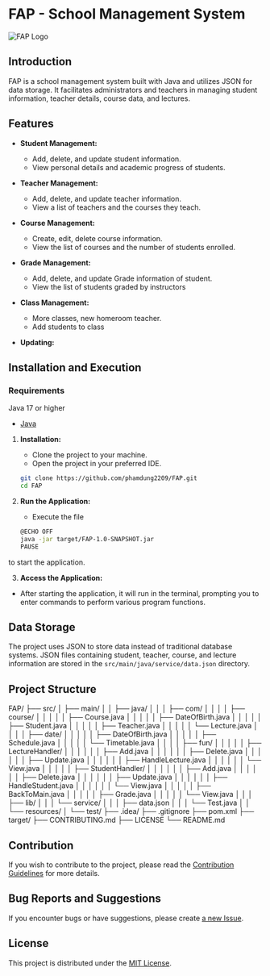 # FAP - School Management System

![FAP Logo](https://fap.fpi.edu.vn/logo-Btec.jpg)

## Introduction

FAP is a school management system built with Java and utilizes JSON for data storage. It facilitates administrators and teachers in managing student information, teacher details, course data, and lectures.

## Features

- **Student Management:**
  - Add, delete, and update student information.
  - View personal details and academic progress of students.

- **Teacher Management:**
  - Add, delete, and update teacher information.
  - View a list of teachers and the courses they teach.

- **Course Management:**
  - Create, edit, delete course information.
  - View the list of courses and the number of students enrolled.

- **Grade Management:**
  - Add, delete, and update Grade information of student.
  - View the list of students graded by instructors

- **Class Management:**
  - More classes, new homeroom teacher.
  - Add students to class

- **Updating:**

## Installation and Execution

### Requirements
Java 17 or higher
- [Java](https://www.oracle.com/java/technologies/javase-downloads.html)

1. **Installation:**
   - Clone the project to your machine.
   - Open the project in your preferred IDE.

    ```bash
    git clone https://github.com/phamdung2209/FAP.git
    cd FAP
    ```

2. **Run the Application:**
   - Execute the file 
    ```bash
    @ECHO OFF
    java -jar target/FAP-1.0-SNAPSHOT.jar
    PAUSE
    ```

to start the application.

3. **Access the Application:**
- After starting the application, it will run in the terminal, prompting you to enter commands to perform various program functions.

## Data Storage

The project uses JSON to store data instead of traditional database systems. JSON files containing student, teacher, course, and lecture information are stored in the `src/main/java/service/data.json` directory.

## Project Structure

FAP/
├── src/
│   ├── main/
│   │   ├── java/
│   │   │   ├── com/
│   │   │   │   ├── course/
│   │   │   │   │   ├── Course.java
│   │   │   │   │   ├── DateOfBirth.java
│   │   │   │   │   ├── Student.java
│   │   │   │   │   ├── Teacher.java
│   │   │   │   │   └── Lecture.java
│   │   │   │   ├── date/
│   │   │   │   │   ├── DateOfBirth.java
│   │   │   │   │   ├── Schedule.java
│   │   │   │   │   └── Timetable.java
│   │   │   │   ├── fun/
│   │   │   │   │   ├── LectureHandler/
│   │   │   │   │   │   ├── Add.java
│   │   │   │   │   │   ├── Delete.java
│   │   │   │   │   │   ├── Update.java
│   │   │   │   │   │   ├── HandleLecture.java
│   │   │   │   │   │   └── View.java
│   │   │   │   │   ├── StudentHandler/
│   │   │   │   │   │   ├── Add.java
│   │   │   │   │   │   ├── Delete.java
│   │   │   │   │   │   ├── Update.java
│   │   │   │   │   │   ├── HandleStudent.java
│   │   │   │   │   │   └── View.java
│   │   │   │   │   ├── BackToMain.java
│   │   │   │   │   ├── Grade.java
│   │   │   │   │   └── View.java
│   │   │   ├── lib/
│   │   │   └── service/
│   │   │       ├── data.json
│   │   │       └── Test.java
│   │   └── resources/
│   └── test/
├── .idea/
├── .gitignore
├── pom.xml
├── target/
├── CONTRIBUTING.md
├── LICENSE
└── README.md

## Contribution

If you wish to contribute to the project, please read the [Contribution Guidelines](CONTRIBUTING.md) for more details.

## Bug Reports and Suggestions

If you encounter bugs or have suggestions, please create [a new Issue](https://github.com/phamdung2209/FAP/issues).

## License

This project is distributed under the [MIT License](LICENSE).
